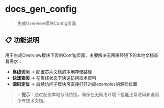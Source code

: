 # docs_gen_config

> 生成Overview模块Config页面

## 📋 功能说明

用于生成Overview模块下面的Config页面，主要解决无网络环境下的本地文档查看需求：

- **离线访问** → 配置芯片文档的本地存储路径
- **快速查阅** → 在离线状态下快速访问技术资料
- **源码定位** → 后续访问子模块可直接打开对应examples的源码位置

> 💡 **提示**：通过配置本地存储路径，确保在无网络环境下也能正常访问和查阅所有技术文档。
